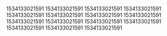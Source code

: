 1534133021591
1534133021591
1534133021591
1534133021591
1534133021591
1534133021591
1534133021591
1534133021591
1534133021591
1534133021591
1534133021591
1534133021591
1534133021591
1534133021591
1534133021591